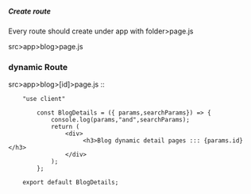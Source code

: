 ##### Create route

 Every route should create under app with folder>page.js
  
  src>app>blog>page.js


### dynamic Route

   src>app>blog>[id]>page.js  ::

        "use client"

            const BlogDetails = ({ params,searchParams}) => {
                console.log(params,"and",searchParams);
                return (
                    <div>
                         <h3>Blog dynamic detail pages ::: {params.id} </h3>
                    </div>
                );
            };

        export default BlogDetails;